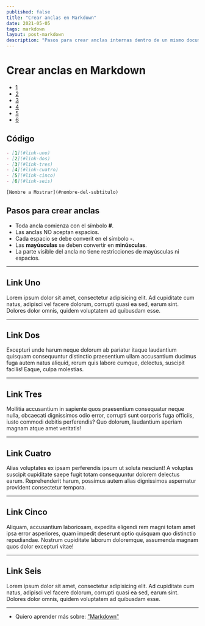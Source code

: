 ```yaml
---
published: false
title: "Crear anclas en Markdown"
date: 2021-05-05
tags: markdown
layout: post-markdown
description: "Pasos para crear anclas internas dentro de un mismo documento tipo 'markdown'."
---
```


# Crear anclas en Markdown

- [1](#link-uno)
- [2](#link-dos)
- [3](#link-tres)
- [4](#link-cuatro)
- [5](#link-cinco)
- [6](#link-seis)

## Código

````md
- [1](#link-uno)
- [2](#link-dos)
- [3](#link-tres)
- [4](#link-cuatro)
- [5](#link-cinco)
- [6](#link-seis)
````

`[Nombre a Mostrar](#nombre-del-subtitulo)`

## Pasos para crear anclas

- Toda ancla comienza con el símbolo **#**.
- Las anclas NO aceptan espacios.
- Cada espacio se debe converit en el símbolo **-**.
- Las **mayúsculas** se deben convertir en **minúsculas**.
- La parte visible del ancla no tiene restricciones de mayúsculas ni espacios.

---

## Link Uno

Lorem ipsum dolor sit amet, consectetur adipisicing elit. Ad cupiditate cum natus, adipisci vel facere dolorum, corrupti quasi ea sed, earum sint. Dolores dolor omnis, quidem voluptatem ad quibusdam esse.

---

## Link Dos

Excepturi unde harum neque dolorum ab pariatur itaque laudantium quisquam consequuntur distinctio praesentium ullam accusantium ducimus fuga autem natus aliquid, rerum quis labore cumque, delectus, suscipit facilis! Eaque, culpa molestias.

---

## Link Tres

Mollitia accusantium in sapiente quos praesentium consequatur neque nulla, obcaecati dignissimos odio error, corrupti sunt corporis fuga officiis, iusto commodi debitis perferendis? Quo dolorum, laudantium aperiam magnam atque amet veritatis!

---

## Link Cuatro

Alias voluptates ex ipsam perferendis ipsum ut soluta nesciunt! A voluptas suscipit cupiditate saepe fugit totam consequuntur dolorem delectus earum. Reprehenderit harum, possimus autem alias dignissimos aspernatur provident consectetur tempora.

---

## Link Cinco

Aliquam, accusantium laboriosam, expedita eligendi rem magni totam amet ipsa error asperiores, quam impedit deserunt optio quisquam quo distinctio repudiandae. Nostrum cupiditate laborum doloremque, assumenda magnam quos dolor excepturi vitae!

---

## Link Seis

Lorem ipsum dolor sit amet, consectetur adipisicing elit. Ad cupiditate cum natus, adipisci vel facere dolorum, corrupti quasi ea sed, earum sint. Dolores dolor omnis, quidem voluptatem ad quibusdam esse.

***

- Quiero aprender más sobre: ["Markdown"](../00/markdown)
